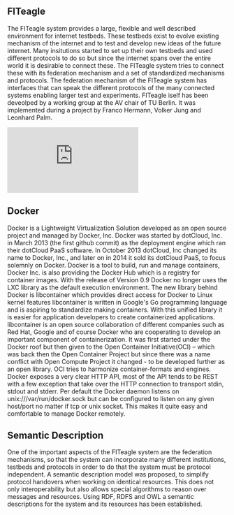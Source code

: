 ## FITeagle
The FITeagle system provides a large, flexible and well described environment for internet testbeds. These testbeds exist to evolve existing mechanism of the internet and to test and develop new ideas of the future internet. Many insitutions started to set up their own testbeds and used different protocols to do so but since the internet spans over the entire world it is desirable to connect these. The FITeagle system tries to connect these with its federation mechanism and a set of standardized mechanisms and protocols. The federation mechanism of the FITeagle system has interfaces that can speak the different protocols of the many connected systems enabling larger test and experiments. FITeagle iself has been deveolped by a working group at the AV chair of TU Berlin. It was implemented during a project by Franco Hermann, Volker Jung and Leonhard Palm.

![Fig. 1](https://owncloud.tu-berlin.de/index.php/apps/files_sharing/ajax/publicpreview.php?x=1899&y=1015&a=true&file=firma-img-1.png&t=a243bdcf533ec960d86f65e96b6d158a&scalingup=0)

## Docker
Docker is a Lightweight Virtualization Solution developed as an open source project and managed by Docker, Inc. Docker was started by dotCloud, Inc. in March 2013 (the first github commit) as the deployment engine which ran their dotCloud PaaS software. In October 2013 dotCloud, Inc changed its name to Docker, Inc., and later on in 2014 it sold its dotCloud PaaS, to focus solemnly on Docker. Docker is a tool to build, run and manage containers, Docker Inc. is also providing the Docker Hub which is a registry for container images.
With the release of Version 0.9 Docker no longer uses the LXC library as the default execution environment. The new library behind Docker is libcontainer which provides direct access for Docker to Linux kernel features
libcontainer is written in Google's Go programming language and is aspiring to standardize making
containers. With this unified library it is easier for application developers to create containerized applications.
libcontainer is an open source collaboration of different companies such as Red Hat, Google and of course Docker who are cooperating to develop an important component of containerization. It was first started under the Docker roof but then given to the Open Container Initiative(OCI) – which was back then the Open Container Project but since there was a name conflict with Open Compute Project it changed - to be developed further as an open library. OCI tries to harmonize container-formats and engines.
Docker exposes a very clear HTTP API,  most of the API tends to be REST with a few exception that take over the HTTP connection to transport stdin, stdout and stderr. Per default the Docker daemon listens on unix:///var/run/docker.sock but can be configured to listen on any given host/port no matter if tcp or unix socket. This makes it quite easy and comfortable to manage Docker remotely.

## Semantic Description
One of the important aspects of the FITeagle system are the federation mechanisms, so that the system can incorporate many different institutions, testbeds and protocols in order to do that the system must be protocol independent. A semantic description model was proposed, to simplify protocol handovers when working on identical resources. This does not only interoperability but also allows special algorithms to reason over messages and resources.
Using RDF, RDFS and OWL a semantic descriptions for the system and its resources has been established.